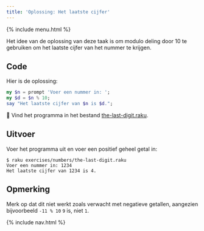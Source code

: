 ```yaml
---
title: 'Oplossing: Het laatste cijfer'
---
```


{% include menu.html %}

Het idee van de oplossing van deze taak is om modulo deling door 10 te gebruiken om het laatste cijfer van het nummer te krijgen.

## Code

Hier is de oplossing:

```raku
my $n = prompt 'Voer een nummer in: ';
my $d = $n % 10;
say "Het laatste cijfer van $n is $d.";
```

🦋 Vind het programma in het bestand [the-last-digit.raku](https://github.com/ash/raku-course/blob/master/exercises/numbers/the-last-digit.raku).

## Uitvoer

Voer het programma uit en voer een positief geheel getal in:

```console
$ raku exercises/numbers/the-last-digit.raku
Voer een nummer in: 1234
Het laatste cijfer van 1234 is 4.
```

## Opmerking

Merk op dat dit niet werkt zoals verwacht met negatieve getallen, aangezien bijvoorbeeld `-11 % 10` `9` is, niet `1`.

{% include nav.html %}